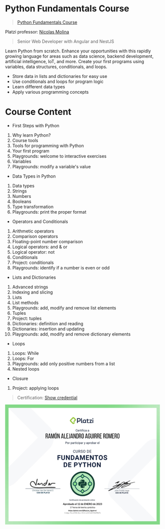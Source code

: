 # Python Fundamentals Course

> <a href="https://platzi.com/cursos/python/?school=_escuela_escuela-datos_">Python Fundamentals Course</a>

Platzi professor: <a href="https://github.com/nicobytes">Nicolas Molina</a>

> Senior Web Developer with Angular and NestJS

Learn Python from scratch. Enhance your opportunities with this rapidly growing language for areas such as data science, backend development, artificial intelligence, IoT, and more. Create your first programs using variables, data structures, conditionals, and loops.

- Store data in lists and dictionaries for easy use
- Use conditionals and loops for program logic
- Learn different data types
- Apply various programming concepts

# Course Content

- First Steps with Python

1. Why learn Python?
2. Course tools
3. Tools for programming with Python
4. Your first program
5. Playgrounds: welcome to interactive exercises
6. Variables
7. Playgrounds: modify a variable's value

- Data Types in Python

1. Data types
2. Strings
3. Numbers
4. Booleans
5. Type transformation
6. Playgrounds: print the proper format

- Operators and Conditionals

1. Arithmetic operators
2. Comparison operators
3. Floating-point number comparison
4. Logical operators: and & or
5. Logical operator: not
6. Conditionals
7. Project: conditionals
8. Playgrounds: identify if a number is even or odd

- Lists and Dictionaries

1. Advanced strings
2. Indexing and slicing
3. Lists
4. List methods
5. Playgrounds: add, modify and remove list elements
6. Tuples
7. Project: tuples
8. Dictionaries: definition and reading
9. Dictionaries: insertion and updating
10. Playgrounds: add, modify and remove dictionary elements

- Loops

1. Loops: While
2. Loops: For
3. Playgrounds: add only positive numbers from a list
4. Nested loops

- Closure

1. Project: applying loops

> <span>Certification: <a href="https://platzi.com/p/RayLex_Aguirre/curso/4227-python/diploma/detalle/">Show credential</a></span>

![Certificate](img/Fundamentos_de_Python.jpg)

